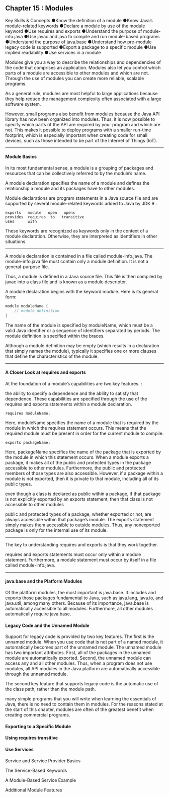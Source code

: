
## Chapter 15 : Modules


Key Skills & Concepts
●Know the definition of a module
●Know Java’s module-related keywords
●Declare a module by use of the module keyword
●Use requires and exports
●Understand the purpose of module-info.java
●Use javac and java to compile and run module-based programs
●Understand the purpose of java.base
●Understand how pre-module legacy code is supported
●Export a package to a specific module
●Use implied readability
●Use services in a module


Modules give you a way to describe the relationships and dependencies of the code that comprises an application. Modules also let you control which parts of a module are accessible to other modules and which are not. Through the use of modules you can create more reliable, scalable programs.

As a general rule, modules are most helpful to large applications because they help reduce the management complexity often associated with a large software system. 

However, small programs also benefit from modules because the Java API library has now been organized into modules. Thus, it is now possible to specify which parts of the API are required by your
program and which are not. This makes it possible to deploy programs with a smaller run-time footprint, which is especially important when creating code for small devices, such as those intended to be part of the Internet of Things (IoT).


____

#### Module Basics

In its most fundamental sense, a module is a grouping of packages and resources that can be collectively referred to by the module’s name. 

A module declaration specifies the name of a module and defines the relationship a module and its packages have to other modules. 

Module declarations are program statements in a Java source file and are supported by several module-related keywords added to Java by JDK 9 :

```
exports   module   open   opens
provides  requires  to   transitive
uses      with
```

These keywords are recognized as keywords only in the context of a module declaration. Otherwise, they are interpreted as identifiers in other situations.

___

A module declaration is contained in a file called module-info.java. The module-info.java file must contain only a module definition. It is not a general-purpose file.

Thus, a module is defined in a Java source file. This file is then compiled by javac into a class file and is known as a module descriptor. 

A module declaration begins with the keyword module. Here is its general form:
```java
module moduleName {
	// module definition
}
```

The name of the module is specified by moduleName, which must be a valid Java identifier or a sequence of identifiers separated by periods. The module definition is specified within the braces.

Although a module definition may be empty (which results in a declaration that simply names the
module), typically it specifies one or more clauses that define the characteristics of the module.

___

#### A Closer Look at requires and exports

At the foundation of a module’s capabilities are two key features. : 

the ability to specify a dependence and the ability to satisfy that dependence. These capabilities are specified through the use of the requires and exports statements within a module declaration.


`requires moduleName;`

Here, moduleName specifies the name of a module that is required by the module in which the
requires statement occurs. This means that the required module must be present in order for
the current module to compile.

`exports packageName;`

Here, packageName specifies the name of the package that is exported by the module in which
this statement occurs. When a module exports a package, it makes all of the public and protected
types in the package accessible to other modules. Furthermore, the public and protected members
of those types are also accessible. However, if a package within a module is not exported, then
it is private to that module, including all of its public types.

even though a class is declared as public within a package, if that package is not explicitly exported by an exports statement, then that class is not accessible to other modules

public and protected types of a package, whether exported or not, are always accessible within that package’s module. The exports statement simply makes them accessible to outside modules. Thus, any nonexported package is only for the internal use of its module.


___

The key to understanding requires and exports is that they work together. 

requires and exports statements must occur only within a module statement. Furthermore, a module statement must occur by itself in a file called
module-info.java.

___

#### java.base and the Platform Modules

Of the platform modules, the most important is java.base. It includes and exports those
packages fundamental to Java, such as java.lang, java.io, and java.util, among many others.
Because of its importance, java.base is automatically accessible to all modules. Furthermore, all
other modules automatically require java.base.



#### Legacy Code and the Unnamed Module


Support for legacy code is provided by two key features. The first is the unnamed module.
When you use code that is not part of a named module, it automatically becomes part of the
unnamed module. The unnamed module has two important attributes. First, all of the packages
in the unnamed module are automatically exported. Second, the unnamed module can access
any and all other modules. Thus, when a program does not use modules, all API modules in the
Java platform are automatically accessible through the unnamed module.

The second key feature that supports legacy code is the automatic use of the class path,
rather than the module path.

many simple programs that you will write when learning the essentials
of Java, there is no need to contain them in modules. For the reasons stated at the start of
this chapter, modules are often of the greatest benefit when creating commercial programs.


#### Exporting to a Specific Module



#### Using requires transitive



#### Use Services

Service and Service Provider Basics

The Service-Based Keywords

A Module-Based Service Example

Additional Module Features


